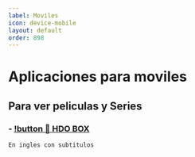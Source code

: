 ```yaml
---
label: Moviles
icon: device-mobile
layout: default
order: 898
---
```


# Aplicaciones para moviles

## Para ver peliculas y Series

### - [!button 🔵 HDO BOX](https://hdo.app/) 
    En ingles con subtitulos
